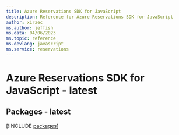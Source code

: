 ```yaml
---
title: Azure Reservations SDK for JavaScript
description: Reference for Azure Reservations SDK for JavaScript
author: xirzec
ms.author: jeffish
ms.data: 04/06/2023
ms.topic: reference
ms.devlang: javascript
ms.service: reservations
---
```

# Azure Reservations SDK for JavaScript - latest
## Packages - latest
[!INCLUDE [packages](reservations-index.md)]